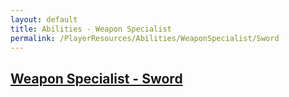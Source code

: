 ```yaml
---
layout: default
title: Abilities - Weapon Specialist
permalink: /PlayerResources/Abilities/WeaponSpecialist/Sword
---
```

## [Weapon Specialist - Sword](#Sword)